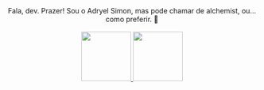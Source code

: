 <div align="center">Fala, dev. Prazer! Sou o Adryel Simon, mas pode chamar de alchemist, ou... como preferir. 🤟
 <br>
 <br>
</div>

<div align="center">
  <a href="https://github.com/alchmistt">
    <img height="100em" src="https://github-readme-stats.vercel.app/api?username=alchmistt&show_icons=true&theme=dracula&include_all_commits=true&count_private=true"/>
    <img height="100em" src="https://github-readme-stats.vercel.app/api/top-langs/?username=alchmistt&layout=compact&langs_count=7&theme=dracula"/>
</div>
    </div>

